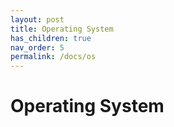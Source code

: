 ```yaml
---
layout: post
title: Operating System
has_children: true
nav_order: 5
permalink: /docs/os
---
```


# Operating System